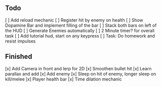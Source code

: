## Todo
[ ] Add reload mechanic
[ ] Register hit by enemy on health
[ ] Show Dopamine Bar and implement filling of the bar
[ ] Stack both bars on left of the HUD
[ ] Generate Enemies automatically
[ ] 2 Minute timer? for overall task
[ ] Add tutorial hud, start on any keypress
[ ] Task: Do homework and resist impulses

## Finished
[x] Add Camera in front and lerp for 2D
[x] Smoothen bullet hit
[x] Learn parallax and add
[x] Add enemy 
[x] Sleep on hit of enemy, longer sleep on kill/melee
[x] Player health bar
[x] Time dilation mechanic
